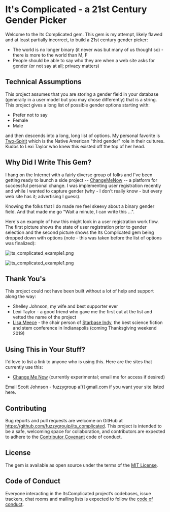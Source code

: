 # It's Complicated - a 21st Century Gender Picker

Welcome to the Its Complicated gem.  This gem is my attempt, likely flawed and at least partially incorrect, to build a 21st century gender picker:

* The world is no longer binary (it never was but many of us thought so) - there is more to the world than M, F
* People should be able to say who they are when a web site asks for gender (or not say at all; privacy matters)

## Technical Assumptions

This project assumes that you are storing a gender field in your database (generally in a user model but you may chose differently) that is a string.  This project gives a long list of possible gender options starting with: 

* Prefer not to say
* Female
* Male

and then descends into a long, long list of options.  My personal favorite is [Two-Spirit](https://en.wikipedia.org/wiki/Two-spirit) which is the Native American "third gender" role in their cultures.  Kudos to Lexi Taylor who knew this existed off the top of her head.

## Why Did I Write This Gem?

I hang on the Internet with a fairly diverse group of folks and I've been getting ready to launch a side project -- [ChangeMeNow](https://www.changemenow.io) -- a platform for successful personal change.  I was implementing user registration recently and while I wanted to capture gender (why - I don't really know - but every web site has it; advertising I guess).  

Knowing the folks that I do made me feel skeevy about a binary gender field.  And that made me go "Wait a minute, I can write this ...".

Here's an example of how this might look in a user registration work flow.  The first picture shows the state of user registration prior to gender selection and the second picture shows the Its Complicated gem being dropped down with options (note - this was taken before the list of options was finalized):

![its_complicated_example1.png](https://fuzzyblog.io/blog/assets/its_complicated_example1.png)


![its_complicated_example1.png](https://fuzzyblog.io/blog/assets/its_complicated_example2.png)


## Thank You's

This project could not have been built without a lot of help and support along the way:

* Shelley Johnson, my wife and best supporter ever
* Lexi Taylor - a good friend who gave me the first cut at the list and vetted the name of the project
* [Lisa Meece](https://www.lisameece.com/) - the chair person of [Starbase Indy](https://www.starbaseindy.org), the best science fiction and stem conference in Indianapolis (coming Thanksgiving weekend 2019)
<!--
* [Jeana Jorgensen](https://twitter.com/foxyfolklorist?ref_src=twsrc%5Egoogle%7Ctwcamp%5Eserp%7Ctwgr%5Eauthor) - an awesome professor at Butler and a reviewer of the list and someone who has strongly influenced my thinking in these areas
-->

## Using This in Your Stuff?

I'd love to list a link to anyone who is using this.  Here are the sites that currently use this:

* [Change Me Now](https://www.changemenow.io) (currently experimental; email me for access if desired)

Email Scott Johnson - fuzzygroup a[t] gmail.com if you want your site listed here.

## Contributing

Bug reports and pull requests are welcome on GitHub at https://github.com/fuzzygrouip/its_complicated. This project is intended to be a safe, welcoming space for collaboration, and contributors are expected to adhere to the [Contributor Covenant](http://contributor-covenant.org) code of conduct.

## License

The gem is available as open source under the terms of the [MIT License](https://opensource.org/licenses/MIT).

## Code of Conduct

Everyone interacting in the ItsComplicated project’s codebases, issue trackers, chat rooms and mailing lists is expected to follow the [code of conduct](https://github.com/fuzzygroup/its_complicated/blob/master/CODE_OF_CONDUCT.md).
